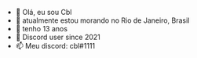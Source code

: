- 👋 Olá, eu sou Cbl
- 👀 atualmente estou morando no Rio de Janeiro, Brasil
- 🌱 tenho 13 anos
- 💞️ Discord user since 2021
- 📫 Meu discord: cbl#1111

<!---
CblSec/CblSec is a ✨ special ✨ repository because its `README.md` (this file) appears on your GitHub profile.
You can click the Preview link to take a look at your changes.
--->
